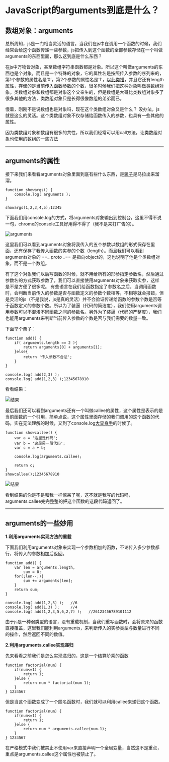# JavaScript的arguments到底是什么？

## 数组对象：arguments

总所周知，js是一门相当灵活的语言。当我们在js中在调用一个函数的时候，我们经常会给这个函数传递一些参数，js把传入到这个函数的全部参数存储在一个叫做arguments的东西里面，那么这到底是什么东西？

在js中万物皆对象，甚至数组字符串函数都是对象。所以这个叫做arguments的东西也是个对象，而且是一个特殊的对象，它的属性名是按照传入参数的序列来的，第1个参数的属性名是’0’，第2个参数的属性名是’1’，[以此类推](https://www.baidu.com/s?wd=%E4%BB%A5%E6%AD%A4%E7%B1%BB%E6%8E%A8&tn=24004469_oem_dg&rsv_dl=gh_pl_sl_csd)，并且它还有length属性，存储的是当前传入函数参数的个数，很多时候我们把这种对象叫做类数组对象。类数组对象和数组都是对象这个父亲生的，但是数组是大哥比类数组对象多了很多其他的方法，类数组对象只是长得很像数组的弟弟而已。

慢着，刚刚不是说数组也是对象吗，现在这个类数组对象又是什么？ 没办法，js就是这么的灵活。这个类数组对象不仅存储给函数传入的参数，也具有一些其他的属性。

因为类数组对象和数组有很多的共性，所以我们经常可以用call方法，让类数组对象也使用的数组的一些方法

------

## arguments的属性

接下来我们来看看arguments对象里面到底有些什么东西，是[骡子](https://www.baidu.com/s?wd=%E9%AA%A1%E5%AD%90&tn=24004469_oem_dg&rsv_dl=gh_pl_sl_csd)是马拉出来溜溜。

```
function showargs() {
    console.log( arguments );
}

showargs(1,2,3,4,5);12345
```

下面我们用console.log的方式，将arguments对象输出到控制台，这里不得不说一句，chrome的console工具好用得不得了（我不是来打广告的）。

![arguments](F:\Code\github\JavaScript\assets\20161119152524405)

这里我们可以看到arguments对象将我传入的五个参数以数组的形式保存在里面，还有保存了我传入函数的实参的个数（length）。而且我们可以看到arguments对象的 ==*_ proto _*== 是指向object的，这也说明了他是个类数组对象，而不是一个数组。

有了这个对象我们以后写函数的时候，就不用给所有的形参指定参数名，然后通过参数名的方式获取参数了，我们可以直接使用arguments对象来获取实参，这样是不是方便了很多呢。 
有些语言在我们给函数指定了参数名之后，当调用函数时，会判断当前传入的参数是否与函数定义的参数个数相等，不相等就会报错，但是灵活的js（不是我说，js是真的灵活）并不会验证传递给函数的参数个数是否等于函数定义的参数个数。所以为了装逼（代码的简洁度），我们使用arguments调用参数可以不混淆不同函数之间的参数名。另外为了装逼（代码的严整度），我们也能用arguments来判断当前传入参数的个数是否与我们需要的数量一致。

下面举个栗子：

```
function add() {
    if( arguments.length == 2 ){
        return arguments[0] + arguments[1];
    }else{
        return '传入参数不合法';
    }
}

console.log( add(2,3) );
console.log( add(1,2,3) );12345678910
```

看看结果：

![结果](F:\Code\github\JavaScript\assets\20161119154939672)

最后我们还可以看到arguments还有一个叫做callee的属性，这个属性是表示的是当前函数的一个引用，简单点说，这个属性里面存储的我们调用的这个函数的代码，实在无法理解的时候，又到了console.log[大显身手](https://www.baidu.com/s?wd=%E5%A4%A7%E6%98%BE%E8%BA%AB%E6%89%8B&tn=24004469_oem_dg&rsv_dl=gh_pl_sl_csd)的时候了。

```
function showcallee() {
    var a = '这里是代码';
    var b = '这是另一段代码';
    var c = a + b;

    console.log(arguments.callee);

    return c;
}
showcallee();12345678910
```

![结果](F:\Code\github\JavaScript\assets\20161119161029575)

看到结果的你是不是和我一样惊呆了呢，这不就是我写的代码吗，arguments.callee完完整整的把这个函数的这段代码返回了。

------

## arguments的一些妙用

**1.利用arguments实现方法的重载**

下面我们利用arguments对象来实现一个参数相加的函数，不论传入多少参数都行，将传入的参数相加后返回。

```
function add() {
    var len = arguments.length,
        sum = 0;
    for(;len--;){
        sum += arguments[len];
    }
    return sum;
}

console.log( add(1,2,3) );   //6
console.log( add(1,3) );     //4
console.log( add(1,2,3,5,6,2,7) );   //26123456789101112
```

由于js是一种弱类型的语言，没有重载机制，当我们重写函数时，会将原来的函数直接覆盖，这里我们能利用arguments，来判断传入的实参类型与数量进行不同的操作，然后返回不同的数值。

**2.利用arguments.callee实现递归**

先来看看之前我们是怎么实现递归的，这是一个结算阶乘的函数

```
function factorial(num) { 
    if(num<=1) { 
        return 1; 
    }else { 
        return num * factorial(num-1); 
    } 
} 1234567
```

但是当这个函数变成了一个匿名函数时，我们就可以利用callee来递归这个函数。

```
function factorial(num) { 
    if(num<=1) { 
        return 1; 
    }else { 
        return num * arguments.callee(num-1); 
    } 
} 1234567
```

在严格模式中我们被禁止不使用var来直接声明一个全局变量，当然这不是重点，重点是arguments.callee这个属性也被禁止了。
